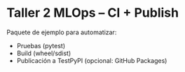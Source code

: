# Taller 2 MLOps – CI + Publish

Paquete de ejemplo para automatizar:
- Pruebas (pytest)
- Build (wheel/sdist)
- Publicación a TestPyPI (opcional: GitHub Packages)

